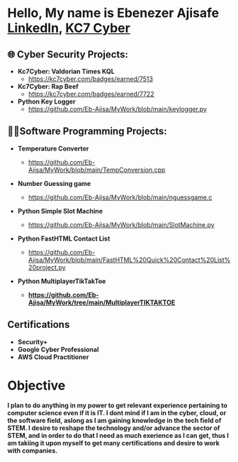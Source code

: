 <h1>Hello, My name is Ebenezer Ajisafe <br/>
  <a href="www.linkedin.com/in/ebenezerajisafe"> Linkedln</a>, <a href="https://kc7cyber.com/profile/EbenezerAjisafe">KC7 Cyber</a></h1>

<h2>🌐 Cyber Security Projects:</h2>

- <b>Kc7Cyber: Valdorian Times KQL</b>
  - https://kc7cyber.com/badges/earned/7513
- <b>Kc7Cyber: Rap Beef</b>
  - https://kc7cyber.com/badges/earned/7722
- <b> Python Key Logger </b>
    - https://github.com/Eb-Ajisa/MyWork/blob/main/keylogger.py
 
 <h2>👨‍💻Software Programming Projects: </h2>

- <b> Temperature Converter </b>
    - https://github.com/Eb-Ajisa/MyWork/blob/main/TempConversion.cpp
- <b> Number Guessing game </b>
    - https://github.com/Eb-Ajisa/MyWork/blob/main/nguessgame.c
- <b> Python Simple Slot Machine </b>
    - https://github.com/Eb-Ajisa/MyWork/blob/main/SlotMachine.py

- <b> Python FastHTML Contact List </b>
    - https://github.com/Eb-Ajisa/MyWork/blob/main/FastHTML%20Quick%20Contact%20List%20project.py
- <b> Python MultiplayerTikTakToe
    - https://github.com/Eb-Ajisa/MyWork/tree/main/MultiplayerTIKTAKTOE

<h2>Certifications</h2>

- Security+
- Google Cyber Professional
- AWS Cloud Practitioner
  
<h1>Objective</h1>
I plan to do anything in my power to get relevant experience pertaining to computer science even if it is IT. I dont mind if I am in the cyber, cloud, or the software field, aslong as I am gaining knowledge in the tech field of STEM. I desire to reshape the technology and/or advance the sector of STEM, and in order to do that I need as much exerience as I can get, thus I am takiing it upon myself to get many certifications and desire to work with companies.
